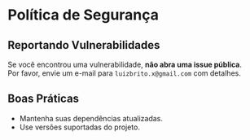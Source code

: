 # Política de Segurança

## Reportando Vulnerabilidades
Se você encontrou uma vulnerabilidade, **não abra uma issue pública**.  
Por favor, envie um e-mail para `luizbrito.x@gmail.com` com detalhes.  
 
## Boas Práticas
- Mantenha suas dependências atualizadas.  
- Use versões suportadas do projeto.  